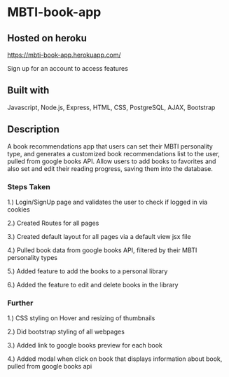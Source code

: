 # MBTI-book-app

## Hosted on heroku

https://mbti-book-app.herokuapp.com/

Sign up for an account to access features


## Built with
Javascript, Node.js, Express, HTML, CSS, PostgreSQL, AJAX, Bootstrap


## Description

A book recommendations app that users can set their MBTI personality type, and generates a customized book recommendations list to the user, pulled from google books API. Allow users to add books to favorites and also set and edit their reading progress, saving them into the database.

### Steps Taken

1.) Login/SignUp page and validates the user to check if logged in via cookies

2.) Created Routes for all pages

3.) Created default layout for all pages via a default view jsx file

4.) Pulled book data from google books API, filtered by their MBTI personality types

5.) Added feature to add the books to a personal library

6.) Added the feature to edit and delete books in the library

### Further

1.) CSS styling on Hover and resizing of thumbnails

2.) Did bootstrap styling of all webpages

3.) Added link to google books preview for each book

4.) Added modal when click on book that displays information about book, pulled from google books api